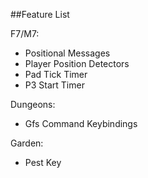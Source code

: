##Feature List

F7/M7:
- Positional Messages
- Player Position Detectors
- Pad Tick Timer
- P3 Start Timer

Dungeons:
- Gfs Command Keybindings

Garden:
- Pest Key